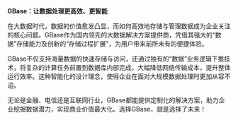 **GBase：让数据处理更高效、更智能**

在大数据时代，数据的价值愈发凸显，而如何高效地存储与管理数据成为企业关注的核心问题。GBase作为国内领先的大数据解决方案提供商，凭借其强大的“数据”存储能力及创新的“存储过程扩展”，为用户带来前所未有的便捷体验。

GBase不仅支持海量数据的快速存储与访问，还通过独有的“数据”业务逻辑下推技术，将复杂的计算任务前置到数据库内部完成，大幅降低网络传输成本，提升整体运行效率。这种智能化的设计理念，使得企业在面对大规模数据处理时更加从容不迫。

无论是金融、电信还是互联网行业，GBase都能提供定制化的解决方案，助力企业挖掘数据潜力，实现商业价值最大化。选择GBase，就是选择了未来！